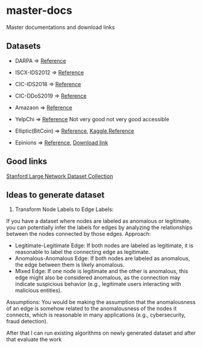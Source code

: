 # master-docs
Master documentations and download links

## Datasets

+ DARPA => [Reference](./articles/0001-Sketch-Based%20Anomaly%20Detection%20in%20Streaming%20Graphs/)
+ ISCX-IDS2012 => [Reference](./articles/0001-Sketch-Based%20Anomaly%20Detection%20in%20Streaming%20Graphs/)
+ CIC-IDS2018 => [Reference](./articles/0001-Sketch-Based%20Anomaly%20Detection%20in%20Streaming%20Graphs/)
+ CIC-DDoS2019 => [Reference](./articles/0001-Sketch-Based%20Anomaly%20Detection%20in%20Streaming%20Graphs/)
+ Amazaon => [Reference](./articles/0005-From%20amateurs%20to%20connoisseurs%20modeling%20the%20evolution%20of%20user%20expertise%20through%20online%20reviews/)
+ YelpChi => [Reference](https://dl.acm.org/doi/abs/10.1145/2783258.2783370) Not very good not very good accessible

+ Elliptic(BitCoin) => [Reference](./articles/0003-DGraph%20A%20Large-Scale%20Financial%20Dataset%20for%20Graph%20Anomaly%20Detection/),
[Kaggle](https://www.kaggle.com/datasets/ellipticco/elliptic-data-set/),[Reference](https://arxiv.org/abs/1908.02591)

+ Epinions => [Reference](https://dl.acm.org/doi/abs/10.1145/3159652.3159729), [Download link](https://snap.stanford.edu/data/soc-Epinions1.html)

## Good links
[Stanford Large Network Dataset Collection](http://snap.stanford.edu/data/)


## Ideas to generate dataset

1. Transform Node Labels to Edge Labels:


If you have a dataset where nodes are labeled as anomalous or legitimate, you can potentially infer the labels for edges by analyzing the relationships between the nodes connected by those edges.
Approach:
+ Legitimate-Legitimate Edge: If both nodes are labeled as legitimate, it is reasonable to label the connecting edge as legitimate.
+ Anomalous-Anomalous Edge: If both nodes are labeled as anomalous, the edge between them is likely anomalous.
+ Mixed Edge: If one node is legitimate and the other is anomalous, this edge might also be considered anomalous, as the connection may indicate suspicious behavior (e.g., legitimate users interacting with malicious entities).


Assumptions: You would be making the assumption that the anomalousness of an edge is somehow related to the anomalousness of the nodes it connects, which is reasonable in many applications (e.g., cybersecurity, fraud detection).

After that I can run existing algorithms on newly generated dataset and after that evaluate the work

